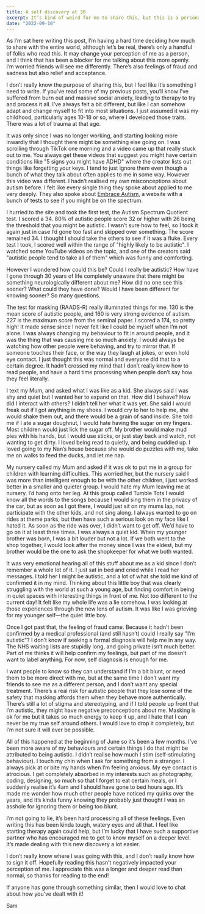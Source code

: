 ```yaml
---
title: A self discovery at 30
excerpt: It’s kind of weird for me to share this, but this is a personal read about a recent discovery and how it’s impacted me. It may change your perception of me as a person, but hopefully not in a negative way.
date: "2022-09-10"
---
```


As I’m sat here writing this post, I’m having a hard time deciding how much to share with the entire world, although let’s be real, there’s only a handful of folks who read this. It may change your perception of me as a person, and I think that has been a blocker for me talking about this more openly. I’m worried friends will see me differently. There’s also feelings of fraud and sadness but also relief and acceptance.

I don’t really know the purpose of sharing this, but I feel like it’s something I need to write. If you’ve read some of my previous posts, you’ll know I’ve suffered from burn out and massive social anxiety, leading to therapy to try and process it all. I’ve always felt a bit different, but like I can somehow adapt and change myself to fit into most situations. I just assumed it was my childhood, particularly ages 10-18 or so, where I developed those traits. There was a lot of trauma at that age.

It was only since I was no longer working, and starting looking more inwardly that I thought there might be something else going on. I was scrolling through TikTok one morning and a video came up that really stuck out to me. You always get these videos that suggest you might have certain conditions like "5 signs you might have ADHD" where the creator lists out things like forgetting your keys. I tend to just ignore them even though a bunch of what they talk about often applies to me in some way. However this video was different. I hadn’t realised my own misconceptions about autism before. I felt like every single thing they spoke about applied to me very deeply. They also spoke about [Embrace Autism](https://embrace-autism.com), a website with a bunch of tests to see if you might be on the spectrum.

I hurried to the site and took the first test, the Autism Spectrum Quotient test. I scored a 34. 80% of autistic people score 32 or higher with 26 being the threshold that you might be autistic. I wasn’t sure how to feel, so I took it again just in case I’d gone too fast and skipped over something. The score remained 34. I thought I should take the others to see if it was a fluke. Every test I took, I scored well within the range of "highly likely to be autistic". I watched some YouTube videos on the topic, and one of the creators said "autistic people tend to take all of them" which was funny and comforting.

However I wondered how could this be? Could I really be autistic? How have I gone through 30 years of life completely unaware that there might be something neurologically different about me? How did no one see this sooner? What could they have done? Would I have been different for knowing sooner? So many questions.

The test for masking (RAADS-R) really illuminated things for me. 130 is the mean score of autistic people, and 160 is very strong evidence of autism. 227 is the maximum score from the seminal paper. I scored a 174, so pretty high! It made sense since I never felt like I could be myself when I’m not alone. I was always changing my behaviour to fit in around people, and it was the thing that was causing me so much anxiety. I would always be watching how other people were behaving, and try to mirror that. If someone touches their face, or the way they laugh at jokes, or even hold eye contact. I just thought this was normal and everyone did that to a certain degree. It hadn’t crossed my mind that I don’t really know how to read people, and have a hard time processing when people don’t say how they feel literally.

I text my Mum, and asked what I was like as a kid. She always said I was shy and quiet but I wanted her to expand on that. How did I behave? How did I interact with others? I didn’t tell her what it was yet. She said I would freak out if I got anything in my shoes. I would cry to her to help me, she would shake them out, and there would be a grain of sand inside. She told me if I ate a sugar doughnut, I would hate having the sugar on my fingers. Most children would just lick the sugar off. My brother would make mud pies with his hands, but I would use sticks, or just stay back and watch, not wanting to get dirty. I loved being read to quietly, and being cuddled up. I loved going to my Nan’s house because she would do puzzles with me, take me on walks to feed the ducks, and let me nap.

My nursery called my Mum and asked if it was ok to put me in a group for children with learning difficulties. This worried her, but the nursery said I was more than intelligent enough to be with the other children, I just worked better in a smaller and quieter group. I would hate my Mum leaving me at nursery. I’d hang onto her leg. At this group called Tumble Tots I would know all the words to the songs because I would sing them in the privacy of the car, but as soon as I got there, I would just sit on my mums lap, not participate with the other kids, and not sing along. I always wanted to go on rides at theme parks, but then have such a serious look on my face like I hated it. As soon as the ride was over, I didn’t want to get off. We’d have to go on it at least three times. I was always a quiet kid. When my younger brother was born, I was a bit louder but not a lot. If we both went to the shop together, I would look after the money since I was the eldest, but my brother would be the one to ask the shopkeeper for what we both wanted.

It was very emotional hearing all of this stuff about me as a kid since I don’t remember a whole lot of it. I just sat in bed and cried while I read her messages. I told her I might be autistic, and a lot of what she told me kind of confirmed it in my mind. Thinking about this little boy that was clearly struggling with the world at such a young age, but finding comfort in being in quiet spaces with interesting things in front of me. Not too different to the current day! It felt like my whole life was a lie somehow. I was looking at those experiences through the new lens of autism. It was like I was grieving for my younger self—the quiet little boy.

Once I got past that, the feeling of fraud came. Because it hadn’t been confirmed by a medical professional (and still hasn’t) could I really say "I’m autistic"? I don’t know if seeking a formal diagnosis will help me in any way. The NHS waiting lists are stupidly long, and going private isn’t much better. Part of me thinks it will help confirm my feelings, but part of me doesn’t want to label anything. For now, self diagnosis is enough for me.

I want people to know so they can understand if I’m a bit blunt, or need them to be more direct with me, but at the same time I don’t want my friends to see me as a different person, and I don’t want any special treatment. There’s a real risk for autistic people that they lose some of the safety that masking affords them when they behave more authentically. There’s still a lot of stigma and stereotyping, and if I told people up front that I’m autistic, they might have negative preconceptions about me. Masking is ok for me but it takes so much energy to keep it up, and I hate that I can never be my true self around others. I would love to drop it completely, but I’m not sure it will ever be possible.

All of this happened at the beginning of June so it’s been a few months. I’ve been more aware of my behaviours and certain things I do that might be attributed to being autistic. I didn’t realise how much I stim (self-stimulating behaviour). I touch my chin when I ask for something from a stranger. I always pick at or bite my hands when I’m feeling anxious. My eye contact is atrocious. I get completely absorbed in my interests such as photography, coding, designing, so much so that I forget to eat certain meals, or I suddenly realise it’s 4am and I should have gone to bed hours ago. It’s made me wonder how much other people have noticed my quirks over the years, and it’s kinda funny knowing they probably just thought I was an asshole for ignoring them or being too blunt.

I’m not going to lie, it’s been hard processing all of these feelings. Even writing this has been kinda tough, watery eyes and all that. I feel like starting therapy again could help, but I’m lucky that I have such a supportive partner who has encouraged me to get to know myself on a deeper level. It’s made dealing with this new discovery a lot easier.

I don’t really know where I was going with this, and I don’t really know how to sign it off. Hopefully reading this hasn’t negatively impacted your perception of me. I appreciate this was a longer and deeper read than normal, so thanks for reading to the end!

If anyone has gone through something similar, then I would love to chat about how you’ve dealt with it!

Sam
